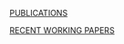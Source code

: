 <html>

<body>

<p> <p><a href="https://fergalmccann.github.io/publications/Published_Work">PUBLICATIONS</a> </p>

<p> <p><a href="https://fergalmccann.github.io/publications/Work_in_Progress">RECENT WORKING PAPERS</a> </p>
  
</body>


</html>
